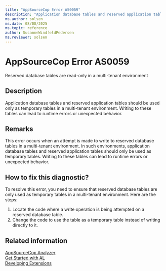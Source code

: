 ```yaml
---
title: "AppSourceCop Error AS0059"
description: "Application database tables and reserved application tables should be used only as temporary tables in a multi-tenant environment."
ms.author: solsen
ms.date: 08/08/2025
ms.topic: reference
author: SusanneWindfeldPedersen
ms.reviewer: solsen
---
```

[//]: # (START>DO_NOT_EDIT)
[//]: # (IMPORTANT:Do not edit any of the content between here and the END>DO_NOT_EDIT.)
[//]: # (Any modifications should be made in the .xml files in the ModernDev repo.)
# AppSourceCop Error AS0059
Reserved database tables are read-only in a multi-tenant environment

## Description
Application database tables and reserved application tables should be used only as temporary tables in a multi-tenant environment. Writing to these tables can lead to runtime errors or unexpected behavior.

[//]: # (IMPORTANT: END>DO_NOT_EDIT)

## Remarks

This error occurs when an attempt is made to write to reserved database tables in a multi-tenant environment. In such environments, application database tables and reserved application tables should only be used as temporary tables. Writing to these tables can lead to runtime errors or unexpected behavior.

## How to fix this diagnostic?

To resolve this error, you need to ensure that reserved database tables are only used as temporary tables in a multi-tenant environment. Here are the steps:

1. Locate the code where a write operation is being attempted on a reserved database table.
2. Change the code to use the table as a temporary table instead of writing directly to it.

## Related information  

[AppSourceCop Analyzer](appsourcecop.md)  
[Get Started with AL](../devenv-get-started.md)  
[Developing Extensions](../devenv-dev-overview.md)  
